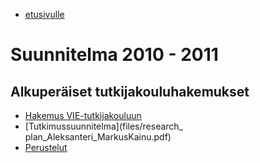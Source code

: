 - [etusivulle](index.html)

Suunnitelma 2010 - 2011
===================

Alkuperäiset tutkijakouluhakemukset
---------------------

- [Hakemus VIE-tutkijakouluun](files/instituutti_hakemus_MarkusKainu.pdf)
- [Tutkimussuunnitelma](files/research_ plan_Aleksanteri_MarkusKainu.pdf)
- [Perustelut](files/Perustelut20090911.pdf)
